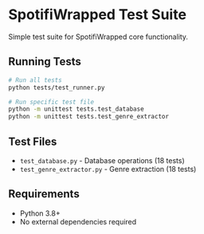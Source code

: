 # SpotifiWrapped Test Suite

Simple test suite for SpotifiWrapped core functionality.

## Running Tests

```bash
# Run all tests
python tests/test_runner.py

# Run specific test file
python -m unittest tests.test_database
python -m unittest tests.test_genre_extractor
```

## Test Files

- `test_database.py` - Database operations (18 tests)
- `test_genre_extractor.py` - Genre extraction (18 tests)

## Requirements

- Python 3.8+
- No external dependencies required